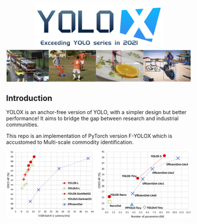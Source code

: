 <div align="center"><img src="assets/logo.png" width="350"></div>
<img src="assets/demo.png" >

## Introduction
YOLOX is an anchor-free version of YOLO, with a simpler design but better performance! It aims to bridge the gap between research and industrial communities.

This repo is an implementation of PyTorch version F-YOLOX which is accustomed to Multi-scale commodity identification.

<img src="assets/git_fig.png" width="1000" >
